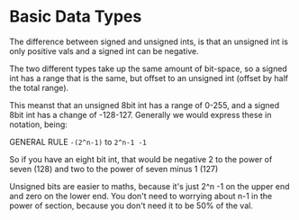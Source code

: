 # Basic Data Types

The difference between signed and unsigned ints, is that an unsigned int is only positive vals and a signed int can be negative.

The two different types take up the same amount of bit-space, so a signed int has a range that is the same, but offset to an unsigned int (offset by half the total range).

This meanst that an unsigned 8bit int has a range of 0-255, and a signed 8bit int has a change of -128-127. Generally we would express these in notation, being:

GENERAL RULE
`-(2^n-1)` to `2^n-1 -1` 

So if you have an eight bit int, that would be negative 2 to the power of seven (128) and two to the power of seven minus 1 (127)

Unsigned bits are easier to maths, because it's just 2^n -1 on the upper end and zero on the lower end. You don't need to worrying about n-1 in the power of section, because you don't need it to be 50% of the val.
